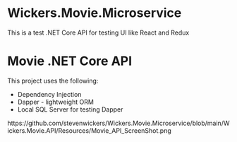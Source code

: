 # Wickers.Movie.Microservice
This is a test .NET Core API for testing UI like React and Redux

</p>
<p><h1><b>Movie .NET Core API</b></h1></p>
<p>
	This project uses the following:
	<ul>
		<li>Dependency Injection</li>
		<li>Dapper - lightweight ORM</li>
		<li>Local SQL Server for testing Dapper</li>
	</ul>
</p>
<p>
https://github.com/stevenwickers/Wickers.Movie.Microservice/blob/main/Wickers.Movie.API/Resources/Movie_API_ScreenShot.png
</p>
